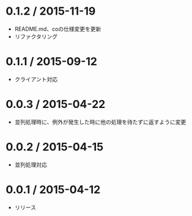 0.1.2 / 2015-11-19
===================

* README.md、coの仕様変更を更新
* リファクタリング


0.1.1 / 2015-09-12
===================

* クライアント対応


0.0.3 / 2015-04-22
===================

* 並列処理時に、例外が発生した時に他の処理を待たずに返すように変更


0.0.2 / 2015-04-15
===================

* 並列処理対応


0.0.1 / 2015-04-12
===================

* リリース

